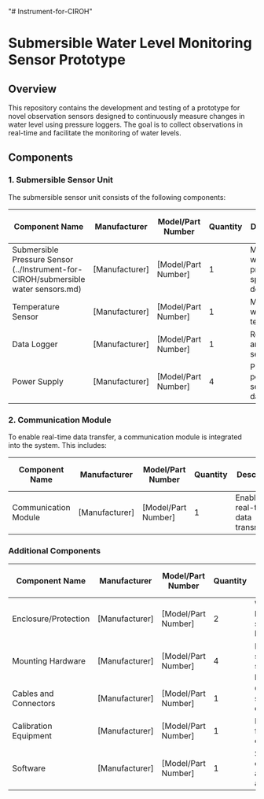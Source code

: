 "# Instrument-for-CIROH" 

# Submersible Water Level Monitoring Sensor Prototype

## Overview

This repository contains the development and testing of a prototype for novel observation sensors designed to continuously measure changes in water level using pressure loggers. The goal is to collect observations in real-time and facilitate the monitoring of water levels.

## Components

### 1. Submersible Sensor Unit

The submersible sensor unit consists of the following components:

| Component Name              | Manufacturer   | Model/Part Number  | Quantity | Description                                     | Features                                              | Unit Price (USD) | Total Cost (USD) |
|-----------------------------|----------------|--------------------|----------|-------------------------------------------------|-------------------------------------------------------|-------------------|------------------|
| Submersible Pressure Sensor (../Instrument-for-CIROH/submersible water sensors.md)  | [Manufacturer]  | [Model/Part Number]| 1        | Measures water pressure at specific depth       | [Features]                                            | [Unit Price]      | [Total Cost]     |
| Temperature Sensor           | [Manufacturer]  | [Model/Part Number]| 1        | Measures water temperature                      | [Features]                                            | [Unit Price]      | [Total Cost]     |
| Data Logger                  | [Manufacturer]  | [Model/Part Number]| 1        | Records and stores sensor data                   | [Features]                                            | [Unit Price]      | [Total Cost]     |
| Power Supply                 | [Manufacturer]  | [Model/Part Number]| 4        | Provides power to sensors and data logger        | [Features]                                            | [Unit Price]      | [Total Cost]     |

### 2. Communication Module

To enable real-time data transfer, a communication module is integrated into the system. This includes:

| Component Name          | Manufacturer   | Model/Part Number  | Quantity | Description                             | Features                                              | Unit Price (USD) | Total Cost (USD) |
|-------------------------|----------------|--------------------|----------|-----------------------------------------|-------------------------------------------------------|-------------------|------------------|
| Communication Module    | [Manufacturer]  | [Model/Part Number]| 1        | Enables real-time data transmission      | [Features]                                            | [Unit Price]      | [Total Cost]     |

### Additional Components

| Component Name          | Manufacturer   | Model/Part Number  | Quantity | Description                                   | Features                                              | Unit Price (USD) | Total Cost (USD) |
|-------------------------|----------------|--------------------|----------|-----------------------------------------------|-------------------------------------------------------|-------------------|------------------|
| Enclosure/Protection    | [Manufacturer]  | [Model/Part Number]| 2        | Waterproof housing for sensors and logger     | [Features]                                            | [Unit Price]      | [Total Cost]     |
| Mounting Hardware       | [Manufacturer]  | [Model/Part Number]| 4        | Hardware to secure sensors in place           | [Features]                                            | [Unit Price]      | [Total Cost]     |
| Cables and Connectors    | [Manufacturer]  | [Model/Part Number]| 1        | Connects sensors to data logger               | [Features]                                            | [Unit Price]      | [Total Cost]     |
| Calibration Equipment    | [Manufacturer]  | [Model/Part Number]| 1        | Instruments for sensor calibration           | [Features]                                            | [Unit Price]      | [Total Cost]     |
| Software                | [Manufacturer]  | [Model/Part Number]| 1        | Software for configuration and data analysis | [Features]                                            | [Unit Price]      | [Total Cost]     |


